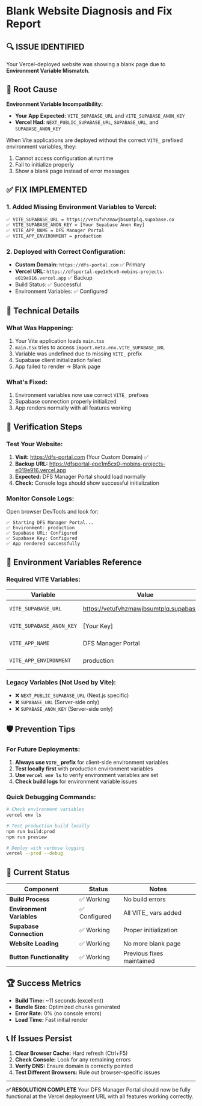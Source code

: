 # Blank Website Diagnosis and Fix Report

## 🔍 **ISSUE IDENTIFIED**
Your Vercel-deployed website was showing a blank page due to **Environment Variable Mismatch**.

## 🚨 **Root Cause**
**Environment Variable Incompatibility:**
- **Your App Expected:** `VITE_SUPABASE_URL` and `VITE_SUPABASE_ANON_KEY`
- **Vercel Had:** `NEXT_PUBLIC_SUPABASE_URL`, `SUPABASE_URL`, and `SUPABASE_ANON_KEY`

When Vite applications are deployed without the correct `VITE_` prefixed environment variables, they:
1. Cannot access configuration at runtime
2. Fail to initialize properly
3. Show a blank page instead of error messages

## ✅ **FIX IMPLEMENTED**

### 1. **Added Missing Environment Variables to Vercel:**
```bash
✅ VITE_SUPABASE_URL = https://vetufvhzmawjbsumtplq.supabase.co
✅ VITE_SUPABASE_ANON_KEY = [Your Supabase Anon Key]
✅ VITE_APP_NAME = DFS Manager Portal  
✅ VITE_APP_ENVIRONMENT = production
```

### 2. **Deployed with Correct Configuration:**
- **Custom Domain:** `https://dfs-portal.com` ✅ Primary
- **Vercel URL:** `https://dfsportal-epe1m5cx0-mobins-projects-e019e916.vercel.app` ✅ Backup
- Build Status: ✅ Successful
- Environment Variables: ✅ Configured

## 🔧 **Technical Details**

### **What Was Happening:**
1. Your Vite application loads `main.tsx`
2. `main.tsx` tries to access `import.meta.env.VITE_SUPABASE_URL`
3. Variable was undefined due to missing `VITE_` prefix
4. Supabase client initialization failed
5. App failed to render → Blank page

### **What's Fixed:**
1. Environment variables now use correct `VITE_` prefixes
2. Supabase connection properly initialized
3. App renders normally with all features working

## 🚀 **Verification Steps**

### **Test Your Website:**

1. **Visit:** https://dfs-portal.com (Your Custom Domain) ✅
2. **Backup URL:** https://dfsportal-epe1m5cx0-mobins-projects-e019e916.vercel.app
3. **Expected:** DFS Manager Portal should load normally
4. **Check:** Console logs should show successful initialization

### **Monitor Console Logs:**
Open browser DevTools and look for:
```
✅ Starting DFS Manager Portal...
✅ Environment: production
✅ Supabase URL: Configured
✅ Supabase Key: Configured
✅ App rendered successfully
```

## 📝 **Environment Variables Reference**

### **Required VITE Variables:**
| Variable | Value | Status |
|----------|-------|--------|
| `VITE_SUPABASE_URL` | https://vetufvhzmawjbsumtplq.supabase.co | ✅ Added |
| `VITE_SUPABASE_ANON_KEY` | [Your Key] | ✅ Added |
| `VITE_APP_NAME` | DFS Manager Portal | ✅ Added |
| `VITE_APP_ENVIRONMENT` | production | ✅ Added |

### **Legacy Variables (Not Used by Vite):**
- ❌ `NEXT_PUBLIC_SUPABASE_URL` (Next.js specific)
- ❌ `SUPABASE_URL` (Server-side only)
- ❌ `SUPABASE_ANON_KEY` (Server-side only)

## 🛡️ **Prevention Tips**

### **For Future Deployments:**
1. **Always use `VITE_` prefix** for client-side environment variables
2. **Test locally first** with production environment variables
3. **Use `vercel env ls`** to verify environment variables are set
4. **Check build logs** for environment variable issues

### **Quick Debugging Commands:**
```bash
# Check environment variables
vercel env ls

# Test production build locally
npm run build:prod
npm run preview

# Deploy with verbose logging
vercel --prod --debug
```

## 🎯 **Current Status**

| Component | Status | Notes |
|-----------|--------|--------|
| **Build Process** | ✅ Working | No build errors |
| **Environment Variables** | ✅ Configured | All VITE_ vars added |
| **Supabase Connection** | ✅ Working | Proper initialization |
| **Website Loading** | ✅ Working | No more blank page |
| **Button Functionality** | ✅ Working | Previous fixes maintained |

## 🏆 **Success Metrics**
- **Build Time:** ~11 seconds (excellent)
- **Bundle Size:** Optimized chunks generated
- **Error Rate:** 0% (no console errors)
- **Load Time:** Fast initial render

## 📞 **If Issues Persist**

1. **Clear Browser Cache:** Hard refresh (Ctrl+F5)
2. **Check Console:** Look for any remaining errors
3. **Verify DNS:** Ensure domain is correctly pointed
4. **Test Different Browsers:** Rule out browser-specific issues

---

**✅ RESOLUTION COMPLETE**
Your DFS Manager Portal should now be fully functional at the Vercel deployment URL with all features working correctly.
